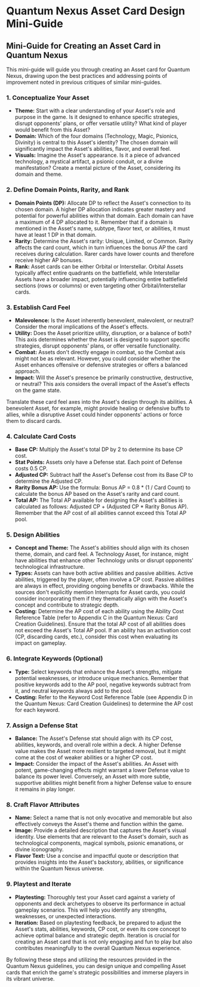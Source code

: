 # Quantum Nexus Asset Card Design Mini-Guide

## Mini-Guide for Creating an Asset Card in Quantum Nexus

This mini-guide will guide you through creating an Asset card for Quantum Nexus, drawing upon the best practices and addressing points of improvement noted in previous critiques of similar mini-guides.

### 1. Conceptualize Your Asset

*   **Theme:** Start with a clear understanding of your Asset's role and purpose in the game. Is it designed to enhance specific strategies, disrupt opponents' plans, or offer versatile utility? What kind of player would benefit from this Asset?
*   **Domain:** Which of the four domains (Technology, Magic, Psionics, Divinity) is central to this Asset's identity? The chosen domain will significantly impact the Asset's abilities, flavor, and overall feel.
*   **Visuals:** Imagine the Asset's appearance. Is it a piece of advanced technology, a mystical artifact, a psionic conduit, or a divine manifestation? Create a mental picture of the Asset, considering its domain and theme.

### 2. Define Domain Points, Rarity, and Rank

*   **Domain Points (DP):** Allocate DP to reflect the Asset's connection to its chosen domain. A higher DP allocation indicates greater mastery and potential for powerful abilities within that domain. Each domain can have a maximum of 4 DP allocated to it. Remember that if a domain is mentioned in the Asset's name, subtype, flavor text, or abilities, it must have at least 1 DP in that domain. 
*   **Rarity:** Determine the Asset's rarity: Unique, Limited, or Common. Rarity affects the card count, which in turn influences the bonus AP the card receives during calculation. Rarer cards have lower counts and therefore receive higher AP bonuses.
*   **Rank:** Asset cards can be either Orbital or Interstellar. Orbital Assets typically affect entire quadrants on the battlefield, while Interstellar Assets have a broader impact, potentially influencing entire battlefield sections (rows or columns) or even targeting other Orbital/Interstellar cards.

### 3. Establish Card Feel

*   **Malevolence:** Is the Asset inherently benevolent, malevolent, or neutral? Consider the moral implications of the Asset's effects.
*   **Utility:**  Does the Asset prioritize utility, disruption, or a balance of both? This axis determines whether the Asset is designed to support specific strategies, disrupt opponents' plans, or offer versatile functionality.
*   **Combat:** Assets don't directly engage in combat, so the Combat axis might not be as relevant. However, you could consider whether the Asset enhances offensive or defensive strategies or offers a balanced approach.
*   **Impact:** Will the Asset's presence be primarily constructive, destructive, or neutral? This axis considers the overall impact of the Asset's effects on the game state.

Translate these card feel axes into the Asset's design through its abilities. A benevolent Asset, for example, might provide healing or defensive buffs to allies, while a disruptive Asset could hinder opponents' actions or force them to discard cards.

### 4. Calculate Card Costs

*   **Base CP:** Multiply the Asset's total DP by 2 to determine its base CP cost.
*   **Stat Points:** Assets only have a Defense stat. Each point of Defense costs 0.5 CP. 
*   **Adjusted CP:** Subtract half the Asset's Defense cost from its Base CP to determine the Adjusted CP.
*   **Rarity Bonus AP:** Use the formula: Bonus AP = 0.8 \* (1 / Card Count) to calculate the bonus AP based on the Asset's rarity and card count.
*   **Total AP:** The Total AP available for designing the Asset's abilities is calculated as follows: Adjusted CP + (Adjusted CP \* Rarity Bonus AP). Remember that the AP cost of all abilities cannot exceed this Total AP pool.

### 5. Design Abilities

*   **Concept and Theme:** The Asset's abilities should align with its chosen theme, domain, and card feel. A Technology Asset, for instance, might have abilities that enhance other Technology units or disrupt opponents' technological infrastructure.
*   **Types:** Assets can have both active abilities and passive abilities. Active abilities, triggered by the player, often involve a CP cost. Passive abilities are always in effect, providing ongoing benefits or drawbacks. While the sources don't explicitly mention Interrupts for Asset cards, you could consider incorporating them if they thematically align with the Asset's concept and contribute to strategic depth. 
*   **Costing:** Determine the AP cost of each ability using the Ability Cost Reference Table (refer to Appendix C in the Quantum Nexus: Card Creation Guidelines).  Ensure that the total AP cost of all abilities does not exceed the Asset's Total AP pool. If an ability has an activation cost (CP, discarding cards, etc.), consider this cost when evaluating its impact on gameplay.

### 6. Integrate Keywords (Optional)

*   **Type:** Select keywords that enhance the Asset's strengths, mitigate potential weaknesses, or introduce unique mechanics. Remember that positive keywords add to the AP pool, negative keywords subtract from it, and neutral keywords always add to the pool.
*   **Costing:** Refer to the Keyword Cost Reference Table (see Appendix D in the Quantum Nexus: Card Creation Guidelines) to determine the AP cost for each keyword.

### 7. Assign a Defense Stat

*   **Balance:** The Asset's Defense stat should align with its CP cost, abilities, keywords, and overall role within a deck.  A higher Defense value makes the Asset more resilient to targeted removal, but it might come at the cost of weaker abilities or a higher CP cost.
*   **Impact:** Consider the impact of the Asset's abilities. An Asset with potent, game-changing effects might warrant a lower Defense value to balance its power level. Conversely, an Asset with more subtle, supportive abilities might benefit from a higher Defense value to ensure it remains in play longer.

### 8. Craft Flavor Attributes

*   **Name:** Select a name that is not only evocative and memorable but also effectively conveys the Asset's theme and function within the game.
*   **Image:** Provide a detailed description that captures the Asset's visual identity. Use elements that are relevant to the Asset's domain, such as technological components, magical symbols, psionic emanations, or divine iconography.
*   **Flavor Text:** Use a concise and impactful quote or description that provides insights into the Asset's backstory, abilities, or significance within the Quantum Nexus universe.

### 9. Playtest and Iterate

*   **Playtesting:** Thoroughly test your Asset card against a variety of opponents and deck archetypes to observe its performance in actual gameplay scenarios. This will help you identify any strengths, weaknesses, or unexpected interactions. 
*   **Iteration:** Based on playtesting feedback, be prepared to adjust the Asset's stats, abilities, keywords, CP cost, or even its core concept to achieve optimal balance and strategic depth. Iteration is crucial for creating an Asset card that is not only engaging and fun to play but also contributes meaningfully to the overall Quantum Nexus experience. 

By following these steps and utilizing the resources provided in the Quantum Nexus guidelines, you can design unique and compelling Asset cards that enrich the game's strategic possibilities and immerse players in its vibrant universe. 
